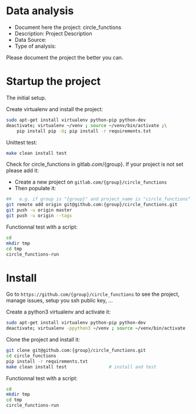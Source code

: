 # Data analysis
- Document here the project: circle_functions
- Description: Project Description
- Data Source:
- Type of analysis:

Please document the project the better you can.

# Startup the project

The initial setup.

Create virtualenv and install the project:
```bash
sudo apt-get install virtualenv python-pip python-dev
deactivate; virtualenv ~/venv ; source ~/venv/bin/activate ;\
    pip install pip -U; pip install -r requirements.txt
```

Unittest test:
```bash
make clean install test
```

Check for circle_functions in gitlab.com/{group}.
If your project is not set please add it:

- Create a new project on `gitlab.com/{group}/circle_functions`
- Then populate it:

```bash
##   e.g. if group is "{group}" and project_name is "circle_functions"
git remote add origin git@github.com:{group}/circle_functions.git
git push -u origin master
git push -u origin --tags
```

Functionnal test with a script:

```bash
cd
mkdir tmp
cd tmp
circle_functions-run
```

# Install

Go to `https://github.com/{group}/circle_functions` to see the project, manage issues,
setup you ssh public key, ...

Create a python3 virtualenv and activate it:

```bash
sudo apt-get install virtualenv python-pip python-dev
deactivate; virtualenv -ppython3 ~/venv ; source ~/venv/bin/activate
```

Clone the project and install it:

```bash
git clone git@github.com:{group}/circle_functions.git
cd circle_functions
pip install -r requirements.txt
make clean install test                # install and test
```
Functionnal test with a script:

```bash
cd
mkdir tmp
cd tmp
circle_functions-run
```
